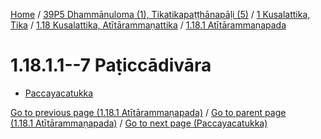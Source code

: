 
[Home](/) / [39P5 Dhammānuloma (1), Tikatikapaṭṭhānapāḷi (5)](../../../../39P5.md) / [1 Kusalattika, Tika](../../../1.md) / [1.18 Kusalattika, Atītārammaṇattika](../../1.18.md) / [1.18.1 Atītārammaṇapada](../1.18.1.md)

# 1.18.1.1--7 Paṭiccādivāra

* [Paccayacatukka](1.18.1.1--7/Paccayacatukka.md)

[Go to previous page (1.18.1 Atītārammaṇapada)](../1.18.1.md) / [Go to parent page (1.18.1 Atītārammaṇapada)](../1.18.1.md) / [Go to next page (Paccayacatukka)](1.18.1.1--7/Paccayacatukka.md)


